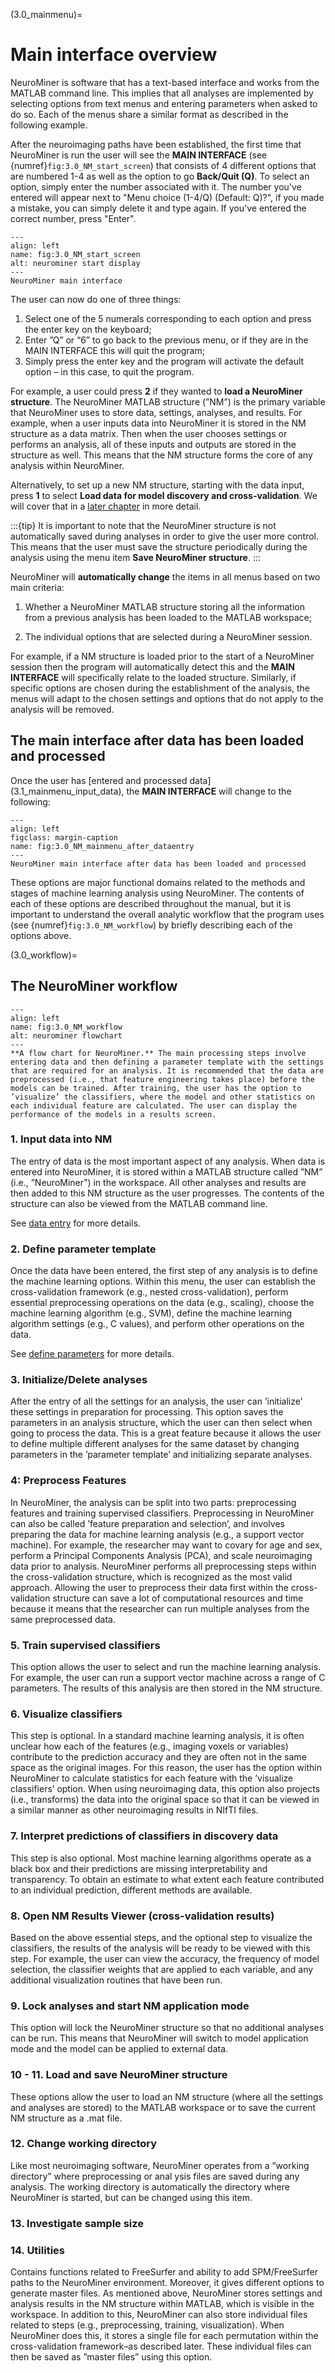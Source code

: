 (3.0_mainmenu)=
# Main interface overview

NeuroMiner is software that has a text-based interface and works from
the MATLAB command line. This implies that all analyses are implemented
by selecting options from text menus and entering parameters when asked
to do so. Each of the menus share a similar format as described in the
following example.

After the neuroimaging paths have been established, the first time that
NeuroMiner is run the user will see the **MAIN INTERFACE** (see
{numref}`fig:3.0_NM_start_screen`) that consists of 4 different options
that are numbered 1-4 as well as the
option to go **Back/Quit (Q)**. To select an option, simply enter the number associated with it. The number you've entered will appear next to "Menu choice (1-4/Q) (Default: Q)?", if you made a mistake, you can simply delete it and type again. If you've entered the correct number, press "Enter".


```{figure} Images/NM_start_window.png
---
align: left
name: fig:3.0_NM_start_screen
alt: neurominer start display
---
NeuroMiner main interface
```


The user can now do one of three things:
1. Select one of the 5 numerals corresponding to each option and press the enter key on the keyboard;
2. Enter ”Q” or “6” to go back to the previous menu, or if they are in the MAIN INTERFACE this will quit the program;
3. Simply press the enter key and the program will activate the default option – in this case, to quit the program.

For example, a user could press **2** if they wanted  to **load a NeuroMiner structure**. The NeuroMiner MATLAB structure (”NM”) is the primary variable that NeuroMiner uses to store data, settings, analyses, and results. For example, when a user inputs data into NeuroMiner it is stored in the NM structure as a data matrix. Then when the user chooses settings or performs an analysis, all of these inputs and outputs are stored in the structure as well. This means that the NM structure forms the core of any analysis within NeuroMiner.

Alternatively, to set up a new NM structure, starting with the data input, press **1** to select **Load data for model discovery and cross-validation**. We will cover that in a [later chapter](3.1_mainmenu_input_data) in more detail.

:::{tip}
It is important to note that the NeuroMiner structure is not automatically saved during analyses in order to give the user more control. This means that the user must save the structure periodically during the analysis using the menu item **Save NeuroMiner structure**.
:::

NeuroMiner will **automatically change** the items in all menus based on
two main criteria:

1. Whether a NeuroMiner MATLAB structure storing all the information from a previous analysis has been loaded to the MATLAB workspace;

2. The individual options that are selected during a NeuroMiner session.

For example, if a NM structure is loaded prior to the start of a NeuroMiner session then the program will automatically detect this and the **MAIN INTERFACE** will specifically relate to the loaded structure. Similarly, if specific options are chosen during the establishment of the analysis, the menus will adapt to the chosen settings and options that do not apply to the analysis will be removed.

## The main interface after data has been loaded and processed

Once the user has [entered and processed data] (3.1_mainmenu_input_data), the **MAIN INTERFACE** will
change to the following:

```{figure} Images/NM_mainmenu_after_dataentry.png
---
align: left
figclass: margin-caption
name: fig:3.0_NM_mainmenu_after_dataentry
---
NeuroMiner main interface after data has been loaded and processed
```

These options are major functional domains related to the methods and stages of machine learning analysis using NeuroMiner. The contents of each of these options are described throughout the manual, but it is important to understand the overall analytic workflow that the program uses (see {numref}`fig:3.0_NM_workflow`) by briefly describing each of the options above.

(3.0_workflow)=
## The NeuroMiner workflow

```{figure} Images/nm_flowchart.png
---
align: left
name: fig:3.0_NM_workflow
alt: neurominer flowchart
---
**A flow chart for NeuroMiner.** The main processing steps involve entering data and then defining a parameter template with the settings that are required for an analysis. It is recommended that the data are preprocessed (i.e., that feature engineering takes place) before the models can be trained. After training, the user has the option to ’visualize’ the classifiers, where the model and other statistics on each individual feature are calculated. The user can display the performance of the models in a results screen.
```

### 1. Input data into NM
The entry of data is the most important aspect of any analysis. When data is entered into NeuroMiner, it is stored within a MATLAB structure called ”NM” (i.e., ”NeuroMiner”) in the workspace. All other analyses and results are then added to this NM structure as the user progresses. The contents of the structure can also be viewed from the MATLAB command line.

See [data entry](3.1_mainmenu_input_data) for more details.

### 2. Define parameter template
Once the data have been entered, the first step of any analysis is to define the machine learning options. Within this menu, the user can establish the cross-validation framework (e.g., nested cross-validation), perform essential preprocessing operations on the data (e.g., scaling), choose the machine learning algorithm (e.g., SVM), define the machine learning algorithm settings (e.g., C values), and perform other operations on the data.

See [define parameters](3.2_mainmenu_define_parameter_template) for more details.

### 3. Initialize/Delete analyses
After the entry of all the settings for an analysis, the user can ’initialize’ these settings in preparation for processing. This option saves the parameters in an analysis structure, which the user can then select when going to process the data. This is a great feature because it allows the user to define multiple different analyses for the same dataset by changing parameters in the ’parameter template’ and initializing separate analyses.

### 4: Preprocess Features
In NeuroMiner, the analysis can be split into two parts: preprocessing features and training supervised classifiers. Preprocessing in NeuroMiner can also be called ’feature preparation and selection’, and involves preparing the data for machine learning analysis (e.g., a support vector machine). For example, the researcher may want to covary for age and sex, perform a Principal Components Analysis (PCA), and scale neuroimaging data prior to analysis. NeuroMiner performs all preprocessing steps within the cross-validation structure, which is recognized as the most valid approach. Allowing the user to preprocess their data first within the cross-validation structure can save a lot of computational resources and time because it means that the researcher can run multiple analyses from the same preprocessed data.

### 5. Train supervised classifiers
This option allows the user to select and run the machine learning analysis. For example, the user can run a support vector machine across a range of C parameters. The results of this analysis are then stored in the NM structure.

### 6. Visualize classifiers
This step is optional. In a standard machine learning analysis, it is often unclear how each of the features (e.g., imaging voxels or variables) contribute to the prediction accuracy and they are often not in the same space as the original images. For this reason, the user has the option within NeuroMiner to calculate statistics for each feature with the ’visualize classifiers’ option. When using neuroimaging data, this option also projects (i.e., transforms) the data into the original space so that it can be viewed in a similar manner as other neuroimaging results in NIfTI files.

### 7. Interpret predictions of classifiers in discovery data
This step is also optional. Most machine learning algorithms operate as a black box and their predictions are missing interpretability and transparency. To obtain an estimate to what extent each feature contributed to an individual prediction, different methods are available.

### 8.  Open NM Results Viewer (cross-validation results)
Based on the above essential steps, and the optional step to visualize the classifiers, the results of the analysis will be ready to be viewed with this step. For example, the user can view the accuracy, the frequency of model selection, the classifier weights that are applied to each variable, and any additional visualization routines that have been run.

### 9. Lock analyses and start NM application mode
This option will lock the NeuroMiner structure so that no additional analyses can be run. This means that NeuroMiner will switch to model application mode and the model can be applied to external data.

### 10 - 11. Load and save NeuroMiner structure
These options allow the user to load an NM structure (where all the settings and analyses are stored) to the MATLAB workspace or to save the current NM structure as a .mat file.

### 12. Change working directory
Like most neuroimaging software, NeuroMiner operates from a ”working directory” where preprocessing or anal ysis files are saved during any analysis. The working directory is automatically the directory where NeuroMiner is started, but can be changed using this item.

### 13. Investigate sample size

### 14. Utilities
Contains functions related to FreeSurfer and ability to add SPM/FreeSurfer paths to the NeuroMiner environment. Moreover, it gives different options to generate master files. As mentioned above, NeuroMiner stores settings and analysis results in the NM structure within MATLAB, which is visible in the workspace. In addition to this, NeuroMiner can also store individual files related to steps (e.g., preprocessing, training, visualization). When NeuroMiner does this, it stores a single file for each permutation within the cross-validation framework–as described later. These individual files can then be saved as ”master files” using this option.

<!-- Load NeuroMiner structure
-------------------------

As outlined in section [1](#mainmenu){reference-type="ref"
reference="mainmenu"}, the NM structure is the core structure that
NeuroMiner uses to store and process data. This option allows the user
to load it from a .mat file.

Save NeuroMiner structure
-------------------------

This option allows the user to save the NeuroMiner structure (NM) as a
.mat file in a folder of the users choosing. Notably, any changes that
are made to the settings of NeuroMiner during an active session are
stored within the NM structure in the workspace. However, program
crashes can lead to the loss of information. We recommend to save the NM
structure at critical points of the analysis: 1) After data entry; 2)
after structure initialization; and 3) after preprocessing or analysis.
This ensures that no data is lost.

Clear NeuroMiner structure
--------------------------

This option will clear the NeuroMiner structure **from the workspace**.
This will allow the user to select another structure or enter different
data.

Change Working Directory
------------------------

NeuroMiner will save files in the directory that it is loaded from. This
option allows the user to change the working directory.

Open Manual
-----------

This feature is currently not functional. Please open the manual
normally.

Utilities
---------

#### 1: Set root paths of neuroimaging tools (SPM/FreeSurfer)

If you want to process structural MRI (nii) or surface files from
FreeSurfer (mgz) then the paths of these tools need to be established.
This option will establish the paths. If the user does not establish the
paths, then the neuroimaging functions will not be displayed.

#### 2: Create PreprocData path master

The option allows the user to update the existing path for only the
pre-processed data.

#### 3: Create CVdatamat path master

This option facilitates the user to update path for the cross-validated
data.

#### 4: Create CVresults path master

This enables to user to configure the cross-validated results in a new
directory.

#### 5: Create VISdatamat path master

This option sets up the user defined-updated path after running the
visualisation.

#### 6: Create OptPreprocParam path master

This is to create a master file that can be used for batch scripts or
when repetitive actions are carried out on a set of files the user
creates the file list once and does not waste to search specific file
sets

#### 7: Create OptModel path master

this is to create a master file that can be used for batch scripts or
when repetitive actions are carried out on a set of files the user
creates the file list once and does not waste to search specific file
sets.

#### 8: Update analyses' paths to new root directory

This is an important utility option which allows the users to update the
NM structure path, if the user wants to continue the analysis in another
directory. By selecting this option, all the paths in the NM structure
are updated according to the new/selected location. -->
